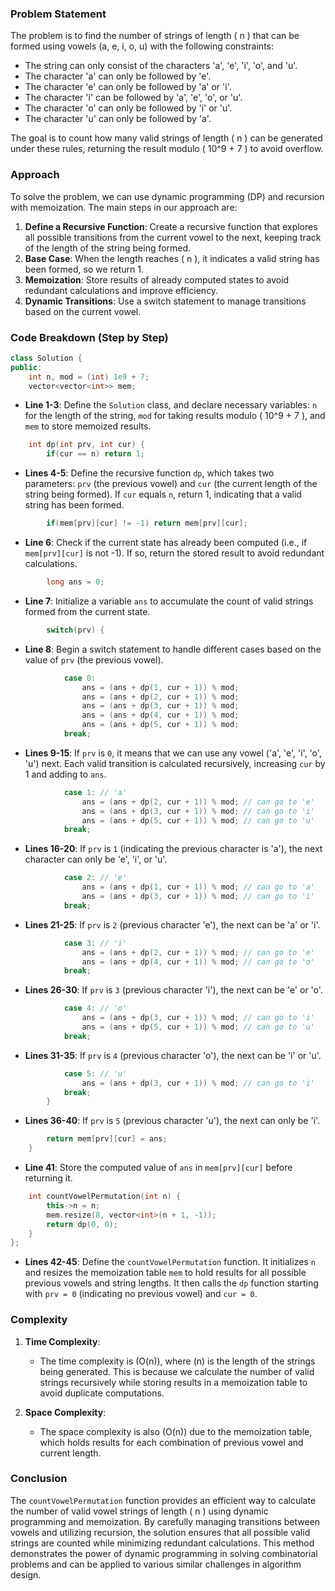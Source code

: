 

### Problem Statement
The problem is to find the number of strings of length \( n \) that can be formed using vowels (a, e, i, o, u) with the following constraints:

- The string can only consist of the characters 'a', 'e', 'i', 'o', and 'u'.
- The character 'a' can only be followed by 'e'.
- The character 'e' can only be followed by 'a' or 'i'.
- The character 'i' can be followed by 'a', 'e', 'o', or 'u'.
- The character 'o' can only be followed by 'i' or 'u'.
- The character 'u' can only be followed by 'a'.

The goal is to count how many valid strings of length \( n \) can be generated under these rules, returning the result modulo \( 10^9 + 7 \) to avoid overflow.

### Approach
To solve the problem, we can use dynamic programming (DP) and recursion with memoization. The main steps in our approach are:

1. **Define a Recursive Function**: Create a recursive function that explores all possible transitions from the current vowel to the next, keeping track of the length of the string being formed.
2. **Base Case**: When the length reaches \( n \), it indicates a valid string has been formed, so we return 1.
3. **Memoization**: Store results of already computed states to avoid redundant calculations and improve efficiency.
4. **Dynamic Transitions**: Use a switch statement to manage transitions based on the current vowel.

### Code Breakdown (Step by Step)

```cpp
class Solution {
public:
    int n, mod = (int) 1e9 + 7;
    vector<vector<int>> mem;
```
- **Line 1-3**: Define the `Solution` class, and declare necessary variables: `n` for the length of the string, `mod` for taking results modulo \( 10^9 + 7 \), and `mem` to store memoized results.

```cpp
    int dp(int prv, int cur) {
        if(cur == n) return 1;
```
- **Lines 4-5**: Define the recursive function `dp`, which takes two parameters: `prv` (the previous vowel) and `cur` (the current length of the string being formed). If `cur` equals `n`, return 1, indicating that a valid string has been formed.

```cpp
        if(mem[prv][cur] != -1) return mem[prv][cur];
```
- **Line 6**: Check if the current state has already been computed (i.e., if `mem[prv][cur]` is not -1). If so, return the stored result to avoid redundant calculations.

```cpp
        long ans = 0;
```
- **Line 7**: Initialize a variable `ans` to accumulate the count of valid strings formed from the current state.

```cpp
        switch(prv) {
```
- **Line 8**: Begin a switch statement to handle different cases based on the value of `prv` (the previous vowel).

```cpp
            case 0:
                ans = (ans + dp(1, cur + 1)) % mod;
                ans = (ans + dp(2, cur + 1)) % mod;
                ans = (ans + dp(3, cur + 1)) % mod;
                ans = (ans + dp(4, cur + 1)) % mod;
                ans = (ans + dp(5, cur + 1)) % mod;
            break;
```
- **Lines 9-15**: If `prv` is `0`, it means that we can use any vowel ('a', 'e', 'i', 'o', 'u') next. Each valid transition is calculated recursively, increasing `cur` by 1 and adding to `ans`.

```cpp
            case 1: // 'a'
                ans = (ans + dp(2, cur + 1)) % mod; // can go to 'e'
                ans = (ans + dp(3, cur + 1)) % mod; // can go to 'i'
                ans = (ans + dp(5, cur + 1)) % mod; // can go to 'u'
            break;
```
- **Lines 16-20**: If `prv` is `1` (indicating the previous character is 'a'), the next character can only be 'e', 'i', or 'u'.

```cpp
            case 2: // 'e'
                ans = (ans + dp(1, cur + 1)) % mod; // can go to 'a'
                ans = (ans + dp(3, cur + 1)) % mod; // can go to 'i'
            break;
```
- **Lines 21-25**: If `prv` is `2` (previous character 'e'), the next can be 'a' or 'i'.

```cpp
            case 3: // 'i'
                ans = (ans + dp(2, cur + 1)) % mod; // can go to 'e'
                ans = (ans + dp(4, cur + 1)) % mod; // can go to 'o'
            break;
```
- **Lines 26-30**: If `prv` is `3` (previous character 'i'), the next can be 'e' or 'o'.

```cpp
            case 4: // 'o'
                ans = (ans + dp(3, cur + 1)) % mod; // can go to 'i'
                ans = (ans + dp(5, cur + 1)) % mod; // can go to 'u'
            break;
```
- **Lines 31-35**: If `prv` is `4` (previous character 'o'), the next can be 'i' or 'u'.

```cpp
            case 5: // 'u'
                ans = (ans + dp(3, cur + 1)) % mod; // can go to 'i'
            break;                                                                        
        }
```
- **Lines 36-40**: If `prv` is `5` (previous character 'u'), the next can only be 'i'.

```cpp
        return mem[prv][cur] = ans;
    }
```
- **Line 41**: Store the computed value of `ans` in `mem[prv][cur]` before returning it.

```cpp
    int countVowelPermutation(int n) {
        this->n = n;
        mem.resize(8, vector<int>(n + 1, -1));
        return dp(0, 0);
    }
};
```
- **Lines 42-45**: Define the `countVowelPermutation` function. It initializes `n` and resizes the memoization table `mem` to hold results for all possible previous vowels and string lengths. It then calls the `dp` function starting with `prv = 0` (indicating no previous vowel) and `cur = 0`.

### Complexity
1. **Time Complexity**:
   - The time complexity is \(O(n)\), where \(n\) is the length of the strings being generated. This is because we calculate the number of valid strings recursively while storing results in a memoization table to avoid duplicate computations.

2. **Space Complexity**:
   - The space complexity is also \(O(n)\) due to the memoization table, which holds results for each combination of previous vowel and current length.

### Conclusion
The `countVowelPermutation` function provides an efficient way to calculate the number of valid vowel strings of length \( n \) using dynamic programming and memoization. By carefully managing transitions between vowels and utilizing recursion, the solution ensures that all possible valid strings are counted while minimizing redundant calculations. This method demonstrates the power of dynamic programming in solving combinatorial problems and can be applied to various similar challenges in algorithm design.